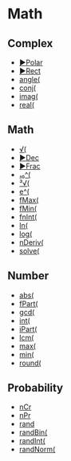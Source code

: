 # Math


## Complex

 * <a href="../tokens/►Polar.md" title="0xBB30">►Polar</a>
 * <a href="../tokens/►Rect.md" title="0xBB2F">►Rect</a>
 * <a href="../tokens/angle(.md" title="0xBB28">angle(</a>
 * <a href="../tokens/conj(.md" title="0xBB25">conj(</a>
 * <a href="../tokens/imag(.md" title="0xBB27">imag(</a>
 * <a href="../tokens/real(.md" title="0xBB26">real(</a>

## Math

 * <a href="../tokens/√(.md" title="0xBC">√(</a>
 * <a href="../tokens/►Dec.md" title="0x02">►Dec</a>
 * <a href="../tokens/►Frac.md" title="0x03">►Frac</a>
 * <a href="../tokens/₁₀^(.md" title="0xC1">₁₀^(</a>
 * <a href="../tokens/³√(.md" title="0xBD">³√(</a>
 * <a href="../tokens/e^(.md" title="0xBF">e^(</a>
 * <a href="../tokens/fMax(.md" title="0x28">fMax(</a>
 * <a href="../tokens/fMin(.md" title="0x27">fMin(</a>
 * <a href="../tokens/fnInt(.md" title="0x24">fnInt(</a>
 * <a href="../tokens/ln(.md" title="0xBE">ln(</a>
 * <a href="../tokens/log(.md" title="0xC0">log(</a>
 * <a href="../tokens/nDeriv(.md" title="0x25">nDeriv(</a>
 * <a href="../tokens/solve(.md" title="0x22">solve(</a>

## Number

 * <a href="../tokens/abs(.md" title="0xB2">abs(</a>
 * <a href="../tokens/fPart(.md" title="0xBA">fPart(</a>
 * <a href="../tokens/gcd(.md" title="0xBB09">gcd(</a>
 * <a href="../tokens/int(.md" title="0xB1">int(</a>
 * <a href="../tokens/iPart(.md" title="0xB9">iPart(</a>
 * <a href="../tokens/lcm(.md" title="0xBB08">lcm(</a>
 * <a href="../tokens/max(.md" title="0x19">max(</a>
 * <a href="../tokens/min(.md" title="0x1A">min(</a>
 * <a href="../tokens/round(.md" title="0x12">round(</a>

## Probability

 * <a href="../tokens/ nCr.md" title="0x95"> nCr </a>
 * <a href="../tokens/ nPr.md" title="0x94"> nPr </a>
 * <a href="../tokens/rand.md" title="0xAB">rand</a>
 * <a href="../tokens/randBin(.md" title="0xBB0B">randBin(</a>
 * <a href="../tokens/randInt(.md" title="0xBB0A">randInt(</a>
 * <a href="../tokens/randNorm(.md" title="0xBB1F">randNorm(</a>

